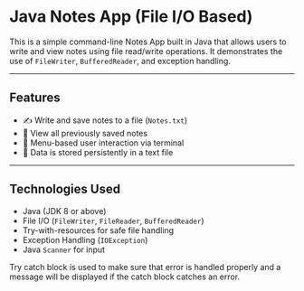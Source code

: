 # Java Notes App (File I/O Based)

This is a simple command-line Notes App built in Java that allows users to write and view notes using file read/write operations. It demonstrates the use of `FileWriter`, `BufferedReader`, and exception handling.

---

## Features

- ✍️ Write and save notes to a file (`Notes.txt`)
- 📖 View all previously saved notes
- 🔁 Menu-based user interaction via terminal
- 💾 Data is stored persistently in a text file

---

## Technologies Used

- Java (JDK 8 or above)
- File I/O (`FileWriter`, `FileReader`, `BufferedReader`)
- Try-with-resources for safe file handling
- Exception Handling (`IOException`)
- Java `Scanner` for input


Try catch block is used to make sure that error is handled properly and a message will be displayed if the catch block catches an error.



